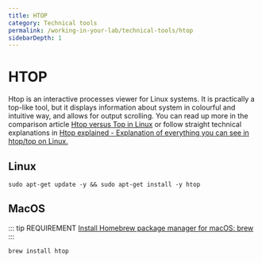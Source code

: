 ```yaml
---
title: HTOP
category: Technical tools
permalink: /working-in-your-lab/technical-tools/htop
sidebarDepth: 1
---
```


# HTOP

Htop is an interactive processes viewer for Linux systems.
It is practically a top-like tool, but it displays information
about system in colourful and intuitive way, and allows for
output scrolling. You can read up more in the comparison
article [Htop versus Top in Linux](https://www.tecmint.com/htop-vs-top-in-linux/)
or follow straight technical explanations in
[Htop explained - Explanation of everything you can see in htop/top on Linux.](https://peteris.rocks/blog/htop/)

## Linux

```
sudo apt-get update -y && sudo apt-get install -y htop
```

## MacOS

::: tip REQUIREMENT
[Install Homebrew package manager for macOS: brew](https://brew.sh/)
:::

```
brew install htop
```
